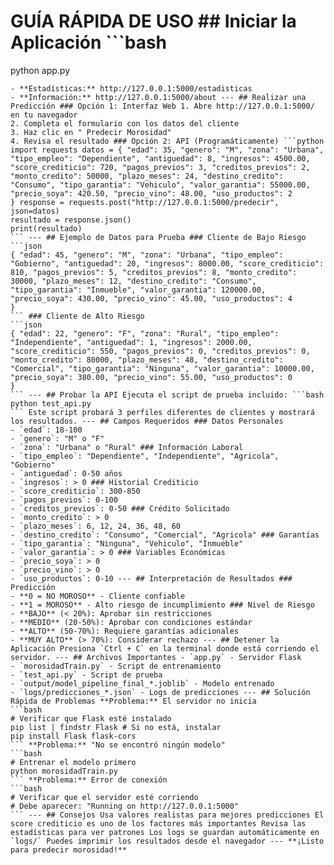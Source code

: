 # GUÍA RÁPIDA DE USO ## Iniciar la Aplicación ```bash
python app.py
``` La aplicación estará disponible en: **http://127.0.0.1:5000** --- ## Acceso Rápido a las Páginas - **Predicción:** http://127.0.0.1:5000/
- **Estadísticas:** http://127.0.0.1:5000/estadisticas
- **Información:** http://127.0.0.1:5000/about --- ## Realizar una Predicción ### Opción 1: Interfaz Web 1. Abre http://127.0.0.1:5000/ en tu navegador
2. Completa el formulario con los datos del cliente
3. Haz clic en " Predecir Morosidad"
4. Revisa el resultado ### Opción 2: API (Programáticamente) ```python
import requests datos = { "edad": 35, "genero": "M", "zona": "Urbana", "tipo_empleo": "Dependiente", "antiguedad": 8, "ingresos": 4500.00, "score_crediticio": 720, "pagos_previos": 3, "creditos_previos": 2, "monto_credito": 50000, "plazo_meses": 24, "destino_credito": "Consumo", "tipo_garantia": "Vehiculo", "valor_garantia": 55000.00, "precio_soya": 420.50, "precio_vino": 48.00, "uso_productos": 2
} response = requests.post("http://127.0.0.1:5000/predecir", json=datos)
resultado = response.json()
print(resultado)
``` --- ## Ejemplo de Datos para Prueba ### Cliente de Bajo Riesgo
```json
{ "edad": 45, "genero": "M", "zona": "Urbana", "tipo_empleo": "Gobierno", "antiguedad": 20, "ingresos": 8000.00, "score_crediticio": 810, "pagos_previos": 5, "creditos_previos": 8, "monto_credito": 30000, "plazo_meses": 12, "destino_credito": "Consumo", "tipo_garantia": "Inmueble", "valor_garantia": 120000.00, "precio_soya": 430.00, "precio_vino": 45.00, "uso_productos": 4
}
``` ### Cliente de Alto Riesgo
```json
{ "edad": 22, "genero": "F", "zona": "Rural", "tipo_empleo": "Independiente", "antiguedad": 1, "ingresos": 2000.00, "score_crediticio": 550, "pagos_previos": 0, "creditos_previos": 0, "monto_credito": 80000, "plazo_meses": 48, "destino_credito": "Comercial", "tipo_garantia": "Ninguna", "valor_garantia": 10000.00, "precio_soya": 380.00, "precio_vino": 55.00, "uso_productos": 0
}
``` --- ## Probar la API Ejecuta el script de prueba incluido: ```bash
python test_api.py
``` Este script probará 3 perfiles diferentes de clientes y mostrará los resultados. --- ## Campos Requeridos ### Datos Personales
- `edad`: 18-100
- `genero`: "M" o "F"
- `zona`: "Urbana" o "Rural" ### Información Laboral
- `tipo_empleo`: "Dependiente", "Independiente", "Agricola", "Gobierno"
- `antiguedad`: 0-50 años
- `ingresos`: > 0 ### Historial Crediticio
- `score_crediticio`: 300-850
- `pagos_previos`: 0-100
- `creditos_previos`: 0-50 ### Crédito Solicitado
- `monto_credito`: > 0
- `plazo_meses`: 6, 12, 24, 36, 48, 60
- `destino_credito`: "Consumo", "Comercial", "Agricola" ### Garantías
- `tipo_garantia`: "Ninguna", "Vehiculo", "Inmueble"
- `valor_garantia`: > 0 ### Variables Económicas
- `precio_soya`: > 0
- `precio_vino`: > 0
- `uso_productos`: 0-10 --- ## Interpretación de Resultados ### Predicción
- **0 = NO MOROSO** - Cliente confiable
- **1 = MOROSO** - Alto riesgo de incumplimiento ### Nivel de Riesgo
- **BAJO** (< 20%): Aprobar sin restricciones
- **MEDIO** (20-50%): Aprobar con condiciones estándar
- **ALTO** (50-70%): Requiere garantías adicionales
- **MUY ALTO** (> 70%): Considerar rechazo --- ## Detener la Aplicación Presiona `Ctrl + C` en la terminal donde está corriendo el servidor. --- ## Archivos Importantes - `app.py` - Servidor Flask
- `morosidadTrain.py` - Script de entrenamiento
- `test_api.py` - Script de prueba
- `output/model_pipeline_final_*.joblib` - Modelo entrenado
- `logs/predicciones_*.json` - Logs de predicciones --- ## Solución Rápida de Problemas **Problema:** El servidor no inicia
```bash
# Verificar que Flask esté instalado
pip list | findstr Flask # Si no está, instalar
pip install Flask flask-cors
``` **Problema:** "No se encontró ningún modelo"
```bash
# Entrenar el modelo primero
python morosidadTrain.py
``` **Problema:** Error de conexión
```bash
# Verificar que el servidor esté corriendo
# Debe aparecer: "Running on http://127.0.0.1:5000"
``` --- ## Consejos Usa valores realistas para mejores predicciones El score crediticio es uno de los factores más importantes Revisa las estadísticas para ver patrones Los logs se guardan automáticamente en `logs/` Puedes imprimir los resultados desde el navegador --- **¡Listo para predecir morosidad!** 